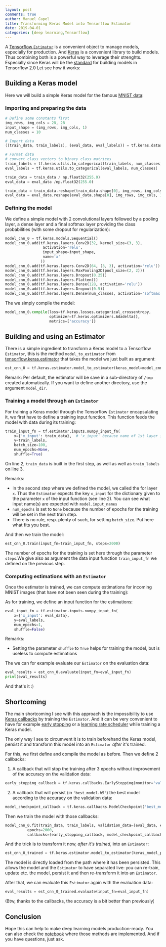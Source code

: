 ```yaml
---
layout: post
comments: true
author: Manuel Capel
title: Transforming Keras Model into Tensorflow Estimator
date: 2019-04-01
categories: [deep learning,Tensorflow]
---
```

A [Tensorflow `Estimator`](https://www.tensorflow.org/api_docs/python/tf/estimator/Estimator) is a convenient object to manage models, especially for production. And [Keras](https://keras.io/) is a convenient library to build models. Thus combining both is a powerful way to leverage their strenghts. Especially since Keras will be the [standard](https://medium.com/tensorflow/standardizing-on-keras-guidance-on-high-level-apis-in-tensorflow-2-0-bad2b04c819a) for building models in Tensorflow 2.0 Let see how it works:

## Building a Keras model
Here we will build a simple Keras model for the famous [MNIST data](https://en.wikipedia.org/wiki/MNIST_database):
### Importing and preparing the data
```python
# Define some constants first
img_rows, img_cols = 28, 28
input_shape = (img_rows, img_cols, 1)
num_classes = 10

# Import data
((train_data, train_labels), (eval_data, eval_labels)) = tf.keras.datasets.mnist.load_data()

# Format data
# convert class vectors to binary class matrices
train_labels = tf.keras.utils.to_categorical(train_labels, num_classes)
eval_labels = tf.keras.utils.to_categorical(eval_labels, num_classes)

train_data = train_data / np.float32(255.0)
eval_data = eval_data /np.float32(255.0)

train_data = train_data.reshape(train_data.shape[0], img_rows, img_cols, 1)
eval_data = eval_data.reshape(eval_data.shape[0], img_rows, img_cols, 1)

```

### Defining the model 
We define a simple model with 2 convolutional layers followed by a pooling layer, a dense layer and a final softmax layer providing the class probabilities (with some dropout for regularization):
```python
model_cnn_0 = tf.keras.models.Sequential()
model_cnn_0.add(tf.keras.layers.Conv2D(32, kernel_size=(3, 3),
                 activation='relu',
                 input_shape=input_shape,
                 name='x'
                ))
model_cnn_0.add(tf.keras.layers.Conv2D(64, (3, 3), activation='relu'))
model_cnn_0.add(tf.keras.layers.MaxPooling2D(pool_size=(2, 2)))
model_cnn_0.add(tf.keras.layers.Dropout(0.25))
model_cnn_0.add(tf.keras.layers.Flatten())
model_cnn_0.add(tf.keras.layers.Dense(128, activation='relu'))
model_cnn_0.add(tf.keras.layers.Dropout(0.5))
model_cnn_0.add(tf.keras.layers.Dense(num_classes, activation='softmax'))
```
The we simply compile the model:
```python
model_cnn_0.compile(loss=tf.keras.losses.categorical_crossentropy,
                    optimizer=tf.keras.optimizers.Adadelta(),
                    metrics=['accuracy'])
```

## Building and using an Estimator
There is a simple ingredient to transform a Keras model to a Tensorflow `Estimator`, this is the method `model_to_estimator` from [tensorflow.keras.estimator](https://www.tensorflow.org/api_docs/python/tf/keras/estimator/) that takes the model we just built as argument:

```python
est_cnn_0 = tf.keras.estimator.model_to_estimator(keras_model=model_cnn_0)
```
Remark: Per default, the estimator will be save in a sub-directory of `/tmp` created automatically. If you want to define another directory, use the argument `model_dir`.
### Training a model through an `Estimator`
For training a Keras model through the Tensorflow `Estimator` encapsulating it, we first have to define a training input function. This function feeds the model with data during its training:
```python
train_input_fn = tf.estimator.inputs.numpy_input_fn(
    x={'x_input': train_data},  # 'x_input' because name of 1st layer is 'x', `model_cnn_0.input_names`
    y=train_labels,
    batch_size=100,
    num_epochs=None,
    shuffle=True)
```
On line 2, `train_data` is built in the first step, as well as well as `train_labels` on line 3.

Remarks:
* In the second step where we defined the model, we called the for layer `x`. Thus the `Estimator` expects the key `x_input` for the dictionary given to the parameter `x` of the input function (see line 2). You can see what input name(s) are expected with `model.input_names`
* `num_epochs` is set to `None` because the number of epochs for the training will be set in the next train step.
* There is no rule, resp. plenty of such, for setting `batch_size`. Put here what fits you best.

And then we train the model:
```python
est_cnn_0.train(input_fn=train_input_fn, steps=2000)
```
The number of epochs for the training is set here through the parameter `steps`.We give also as argument the data input function `train_input_fn` we defined on the previous step.

### Computing estimations with an `Estimator`
Once the estimator is trained, we can compute estimations for incoming MNIST images (that have not been seen during the training):

As for training, we define an input function for the estimations:
```python
eval_input_fn = tf.estimator.inputs.numpy_input_fn(
    x={'x_input': eval_data},
    y=eval_labels,
    num_epochs=1,
    shuffle=False)
```
Remarks:
* Setting the parameter `shuffle` to `True` helps for training the model, but is useless to compute estimations
 
The we can for example evaluate our `Estimator` on the evaluation data:
```python
eval_results = est_cnn_0.evaluate(input_fn=eval_input_fn)
print(eval_results)
```

And that's it :)

## Shortcoming
The main shortcoming I see with this approach is the impossibility to use [Keras callbacks](https://keras.io/callbacks/) by training the `Estimator`. And it can be very convenient to have for example [early stopping](https://keras.io/callbacks/#earlystopping) or a [learning rate scheduler](https://keras.io/callbacks/#learningratescheduler) while training a Keras model.

The only way I see to circumvent it is to train beforehand the Keras model, persist it and transform this model into an `Estimator` *after* it's trained.

For this, we first define and compile the model as before. Then we define 2 callbacks:
1. A callback that will stop the training after 3 epochs without improvement of the accuracy on the validation data:
```python
early_stopping_callback = tf.keras.callbacks.EarlyStopping(monitor='val_acc', patience=3)
```
2. A callback that will persist (in `'best_model.h5'`) the best model according to the accuracy on the validation data:
```python
model_checkpoint_callback = tf.keras.callbacks.ModelCheckpoint('best_model.h5', monitor='val_acc')
```

Then we train the model with those callbacks:
```python
model_cnn_0.fit(train_data, train_labels, validation_data=(eval_data, eval_labels), 
          epochs=2000, 
          callbacks=[early_stopping_callback, model_checkpoint_callback])
```

And the trick is to transform it now, *after it's trained*, into an `Estimator`:
```python
est_cnn_0_trained = tf.keras.estimator.model_to_estimator(keras_model_path='best_model.h5')
```
The model is directly loaded from the path where it has been persisted. This allows the model and the `Estimator` to have separated live: you can re-train, update etc. the model, persist it and then re-transform it into an `Estimator`.

After that, we can evaluate this `Estimator` again with the evaluation data:

```python
eval_results = est_cnn_0_trained.evaluate(input_fn=eval_input_fn)
```
(Btw, thanks to the callbacks, the accuracy is a bit better than previously)

## Conclusion
Hope this can help to make deep learning models production-ready. You can also check the [notebook](https://github.com/mancap314/miscellanous/blob/master/cnn_estimator.ipynb) where those methods are implemented. And if you have questions, just ask.
